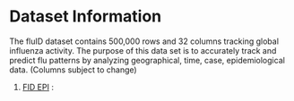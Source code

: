 # Dataset Information

The fluID dataset contains 500,000 rows and 32 columns tracking global influenza activity. The purpose  of this data set is to accurately track and predict flu patterns by analyzing geographical, time, case, epidemiological data.
(Columns subject to change)

1. [FID EPI](https://xmart-api-public.who.int/FLUMART/VIW_FID_EPI?$format=csv) : 
